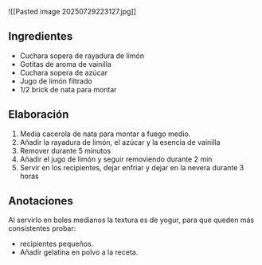 ![[Pasted image 20250729223127.jpg]]

## Ingredientes
+ Cuchara sopera de rayadura de limón
+ Gotitas de aroma de vainilla
+ Cuchara sopera de azúcar
+ Jugo de limón filtrado
+ 1/2 brick de nata para montar
## Elaboración
1. Media cacerola de nata para montar a fuego medio.
2. Añadir la rayadura de limón, el azúcar y la esencia de vainilla
3. Remover durante 5 minutos
4. Añadir el jugo de limón y seguir removiendo durante 2 min
5. Servir en los recipientes, dejar enfriar y dejar en la nevera durante 3 horas
## Anotaciones
Al servirlo en boles medianos la textura es de yogur, para que queden más consistentes probar:
+ recipientes pequeños.
+ Añadir gelatina en polvo a la receta.